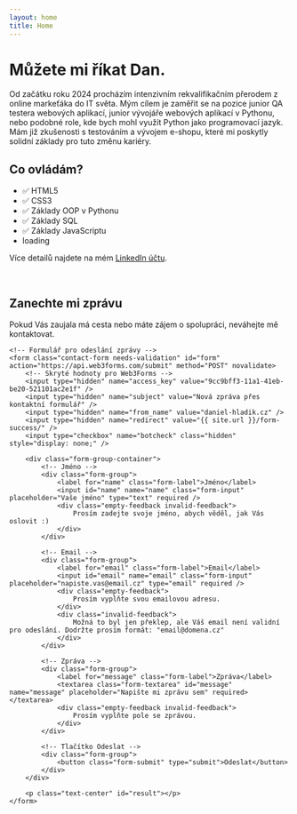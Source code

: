 ```yaml
---
layout: home
title: Home
---
```



# Můžete mi říkat Dan.
Od začátku roku 2024 procházím intenzivním rekvalifikačním přerodem z online markeťáka do IT světa. Mým cílem je zaměřit se na pozice junior QA testera webových aplikací, junior vývojáře webových aplikací v Pythonu, nebo podobné role, kde bych mohl využít Python jako programovací jazyk. Mám již zkušenosti s testováním a vývojem e-shopu, které mi poskytly solidní základy pro tuto změnu kariéry.

## Co ovládám?
- ✅ HTML5
- ✅ CSS3
- ✅ Základy OOP v Pythonu
- ✅ Základy SQL
- ✅ Základy JavaScriptu
- <div>loading<span class="dots"></span></div>

Více detailů najdete na mém [LinkedIn účtu](https://www.linkedin.com/in/daniel-hladik/).

<p>&nbsp;<p>

<section class="contact-section">
    <div class="contact-intro">
        <h2>Zanechte mi zprávu</h2>
        <p class="contact-description">
            Pokud Vás zaujala má cesta nebo máte zájem o spolupráci, neváhejte mě kontaktovat.
        </p>
    </div>

    <!-- Formulář pro odeslání zprávy -->
    <form class="contact-form needs-validation" id="form" action="https://api.web3forms.com/submit" method="POST" novalidate>
        <!-- Skryté hodnoty pro Web3Forms -->
        <input type="hidden" name="access_key" value="9cc9bff3-11a1-41eb-be20-521101ac2e1f" />
        <input type="hidden" name="subject" value="Nová zpráva přes kontaktní formulář" />
        <input type="hidden" name="from_name" value="daniel-hladik.cz" />
        <input type="hidden" name="redirect" value="{{ site.url }}/form-success/" />
        <input type="checkbox" name="botcheck" class="hidden" style="display: none;" />

        <div class="form-group-container">
            <!-- Jméno -->
            <div class="form-group">
                <label for="name" class="form-label">Jméno</label>
                <input id="name" name="name" class="form-input" placeholder="Vaše jméno" type="text" required />
                <div class="empty-feedback invalid-feedback">
                    Prosím zadejte svoje jméno, abych věděl, jak Vás oslovit :)
                </div>
            </div>

            <!-- Email -->
            <div class="form-group">
                <label for="email" class="form-label">Email</label>
                <input id="email" name="email" class="form-input" placeholder="napiste.vas@email.cz" type="email" required />
                <div class="empty-feedback">
                    Prosím vyplňte svou emailovou adresu.
                </div>
                <div class="invalid-feedback">
                    Možná to byl jen překlep, ale Váš email není validní pro odeslání. Dodržte prosím formát: "email@domena.cz"
                </div>
            </div>

            <!-- Zpráva -->
            <div class="form-group">
                <label for="message" class="form-label">Zpráva</label>
                <textarea class="form-textarea" id="message" name="message" placeholder="Napište mi zprávu sem" required></textarea>
                <div class="empty-feedback invalid-feedback">
                    Prosím vyplňte pole se zprávou.
                </div>
            </div>

            <!-- Tlačítko Odeslat -->
            <div class="form-group">
                <button class="form-submit" type="submit">Odeslat</button>
            </div>
        </div>

        <p class="text-center" id="result"></p>
    </form>
</section>

<script src="/assets/js/contact-form.js" defer></script>

<!--
<p class="text-center">
<a href="mailto:info@daniel-hladik.cz?subject=Pozor! Tento e-mail obsahuje 100% dobré zprávy&body=Dejte mi vědět, co máte na srdci :)" class="button">Kontaktovat emailem</a>
</p>
-->
<!--
# About

<ul>
    <li><a href="{{ site.baseurl }}/about/page">Page</a></li>
    <li><a href="{{ site.baseurl }}/cv">CV</a></li>
</ul>


Lorem ipsum dolor sit amet, consectetur adipisicing elit, sed do eiusmod tempor incididunt ut labore et dolore magna aliquaa.

This is the home page. It can be used for a short introduction. [Click here](cv) to see the full CV, and [here](assets/files/cv.pdf) to download a print version. The theme also ships with a blog: [click here](posts) to scroll posts from the most recent. Finally, [click here](404) to see a page that can't be found.

By default, the theme only contains these few pages in order to stay lean and flexible. However, it can be easily extended to accommodate more pages, [collections](https://jekyllrb.com/docs/collections/), [categories, and tags](https://jekyllrb.com/docs/posts/#tags-and-categories).

Ut enim ad minim veniam, quis nostrud exercitation ullamco laboris nisi ut aliquip ex ea commodo consequat. Duis aute irure dolor in reprehenderit in voluptate velit esse cillum dolore eu fugiat nulla pariatur. Excepteur sint occaecat cupidatat non proident, sunt in culpa qui officia deserunt mollit anim id est laborum.

Below is a list of blog posts included for illustrative purposes. Make sure to delete or modify them before deploying your website.

{% include archive.html %}
-->
